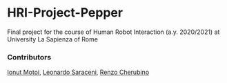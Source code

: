 # HRI-Project-Pepper
Final project for the course of Human Robot Interaction (a.y. 2020/2021) at University La Sapienza of Rome

### Contributors
[Ionut Motoi](https://github.com/IonutMotoi),
[Leonardo Saraceni](https://github.com/Lio320),
[Renzo Cherubino](https://github.com/RidekRDK)
